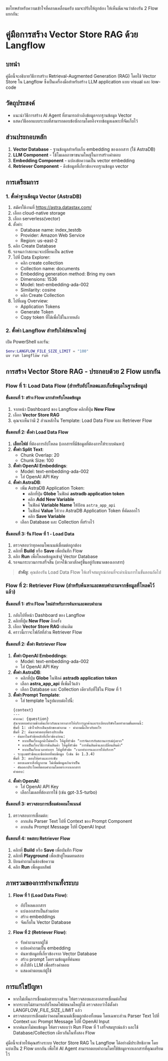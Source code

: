 ขอโทษสำหรับความเข้าใจที่คลาดเคลื่อนครับ ผมจะปรับให้ถูกต้อง ให้เห็นชัดเจนว่าต้องรัน 2 Flow แยกกัน:

# คู่มือการสร้าง Vector Store RAG ด้วย Langflow

## บทนำ
คู่มือนี้จะอธิบายวิธีการสร้าง Retrieval-Augmented Generation (RAG) โดยใช้ Vector Store ใน Langflow ซึ่งเป็นเครื่องมือสำหรับสร้าง LLM application แบบ visual และ low-code

## วัตถุประสงค์
- แนะนำวิธีการสร้าง AI Agent ที่สามารถอ้างอิงข้อมูลจากฐานข้อมูล Vector
- แสดงวิธีออกแบบระบบที่สามารถตอบข้อซักถามโดยอิงจากข้อมูลเฉพาะที่จัดเก็บไว้

## ส่วนประกอบหลัก
1. **Vector Database** - ฐานข้อมูลสำหรับเก็บ embedding ของเอกสาร (ใช้ AstraDB)
2. **LLM Component** - ใช้โมเดลภาษาขนาดใหญ่ในการสร้างคำตอบ
3. **Embedding Component** - แปลงข้อความเป็น vector embedding
4. **Retriever Component** - ดึงข้อมูลที่เกี่ยวข้องจากฐานข้อมูล vector

## การเตรียมการ
### 1. ตั้งค่าฐานข้อมูล Vector (AstraDB)
1. สมัครใช้งานที่ https://astra.datastax.com/
2. เลือก cloud-native storage
3. เลือก serverless(vector)
4. ตั้งค่า:
   - Database name: index_testdb
   - Provider: Amazon Web Service
   - Region: us-east-2
5. คลิก Create Database
6. รอจนกว่าสถานะจะเปลี่ยนเป็น active
7. ไปที่ Data Explorer:
   - คลิก create collection
   - Collection name: documents
   - Embedding generation method: Bring my own
   - Dimensions: 1536
   - Model: text-embedding-ada-002
   - Similarity: cosine
   - คลิก Create Collection
8. ไปที่เมนู Overview:
   - Application Tokens
   - Generate Token
   - Copy token ที่ได้เพื่อใช้ในภายหลัง

### 2. ตั้งค่า Langflow สำหรับไฟล์ขนาดใหญ่
เปิด PowerShell และรัน:
```powershell
$env:LANGFLOW_FILE_SIZE_LIMIT = "100"
uv run langflow run
```

## การสร้าง Vector Store RAG - ประกอบด้วย 2 Flow แยกกัน

### Flow ที่ 1: Load Data Flow (สำหรับอัปโหลดและเก็บข้อมูลในฐานข้อมูล)

#### ขั้นตอนที่ 1: สร้าง Flow แรกสำหรับโหลดข้อมูล
1. จากหน้า Dashboard ของ Langflow คลิกที่ปุ่ม **New Flow**
2. เลือก **Vector Store RAG**
3. คุณจะเห็นว่ามี 2 ส่วนหลักใน Template: Load Data Flow และ Retriever Flow

#### ขั้นตอนที่ 2: ตั้งค่า Load Data Flow
1. **เลือกไฟล์** ที่ต้องการอัปโหลด (เอกสารที่มีข้อมูลที่ต้องการให้ระบบค้นหา)
2. **ตั้งค่า Split Text**:
   - Chunk Overlap: 20
   - Chunk Size: 100
3. **ตั้งค่า OpenAI Embeddings**:
   - Model: text-embedding-ada-002
   - ใส่ OpenAI API Key
4. **ตั้งค่า AstraDB**:
   - เพิ่ม AstraDB Application Token:
     - คลิกที่ปุ่ม **Globe** ในฟิลด์ **astradb application token**
     - คลิก **Add New Variable**
     - ในฟิลด์ **Variable Name** ให้ป้อน `astra_app_api`
     - ในฟิลด์ **Value** ให้วาง AstraDB Application Token ที่คัดลอกไว้
     - คลิก **Save Variable**
   - เลือก Database และ Collection ที่สร้างไว้

#### ขั้นตอนที่ 3: รัน Flow ที่ 1 - Load Data
1. ตรวจสอบว่าทุกคอมโพเนนต์เชื่อมต่อถูกต้อง
2. คลิกที่ **Build** หรือ **Save** เพื่อบันทึก Flow
3. คลิก **Run** เพื่อโหลดข้อมูลเข้าสู่ Vector Database
4. รอจนกระบวนการเสร็จสิ้น (อาจใช้เวลาสักครู่ขึ้นอยู่กับขนาดของเอกสาร)

> **สำคัญ**: คุณต้องรัน Load Data Flow ให้เสร็จสมบูรณ์ก่อนที่จะดำเนินการในขั้นตอนถัดไป

### Flow ที่ 2: Retriever Flow (สำหรับค้นหาและตอบคำถามจากข้อมูลที่โหลดไว้แล้ว)

#### ขั้นตอนที่ 1: สร้าง Flow ใหม่สำหรับการค้นหาและตอบคำถาม
1. กลับไปที่หน้า Dashboard ของ Langflow
2. คลิกที่ปุ่ม **New Flow** อีกครั้ง
3. เลือก **Vector Store RAG** เช่นเดิม
4. คราวนี้เราจะโฟกัสที่ส่วน Retriever Flow

#### ขั้นตอนที่ 2: ตั้งค่า Retriever Flow
1. **ตั้งค่า OpenAI Embeddings**:
   - Model: text-embedding-ada-002
   - ใส่ OpenAI API Key
2. **ตั้งค่า AstraDB**:
   - คลิกที่ปุ่ม **Globe** ในฟิลด์ **astradb application token**
   - เลือก **astra_app_api** ที่เพิ่มไว้แล้ว
   - เลือก Database และ Collection เดียวกับที่ใช้ใน Flow ที่ 1
3. **ตั้งค่า Prompt Template**:
   - ใส่ template ในรูปแบบต่อไปนี้:
   ```
   {context}
   ---
   คำถาม: {question}
   ฉันจะตอบคำถามข้างต้นเกี่ยวกับแนวทางการให้บริการลูกค้าและระเบียบบริษัทโดยทำตามขั้นตอนนี้:
   ขั้นที่ 1: เข้าใจประเด็นหลักของคำถาม - คำถามนี้เกี่ยวกับอะไร
   ขั้นที่ 2: ค้นหาคำตอบที่ตรงประเด็น
   - ค้นหาในหัวข้อหลักที่เกี่ยวข้องก่อน:
     • หากเป็นเรื่องลูกค้าไม่พอใจ ให้ดูที่หัวข้อ "การจัดการกับสถานการณ์ยุ่งยาก"
     • หากเป็นเรื่องวิธีการคืนสินค้า ให้ดูที่หัวข้อ "การคืนสินค้าและเปลี่ยนสินค้า"
     • หากเป็นเรื่องเวลาทำการ ให้ดูที่หัวข้อ "เวลาทำการและการให้บริการ"
   - ระบุเลขหัวข้อและข้อย่อยที่พบข้อมูล (เช่น ข้อ 1.3.4)
   ขั้นที่ 3: ตอบให้ตรงและกระชับ
   - ตอบเฉพาะสิ่งที่ถูกถาม ไม่เพิ่มข้อมูลเกินจำเป็น
   - คัดลอกประโยคที่ตอบคำถามโดยตรงจากเอกสาร
   คำตอบ:
   ```
4. **ตั้งค่า OpenAI**:
   - ใส่ OpenAI API Key
   - เลือกโมเดลที่ต้องการใช้ (เช่น gpt-3.5-turbo)

#### ขั้นตอนที่ 3: ตรวจสอบการเชื่อมต่อคอมโพเนนต์
1. ตรวจสอบการเชื่อมต่อ:
   - ลากเส้น Parser Text ไปที่ Context ของ Prompt Component
   - ลากเส้น Prompt Message ไปที่ OpenAI Input

#### ขั้นตอนที่ 4: ทดสอบ Retriever Flow
1. คลิกที่ **Build** หรือ **Save** เพื่อบันทึก Flow
2. คลิกที่ **Playground** เพื่อเข้าสู่โหมดทดสอบ
3. ป้อนคำถามในช่องข้อความ
4. คลิก **Run** เพื่อดูผลลัพธ์

## ภาพรวมของการทำงานทั้งระบบ

1. **Flow ที่ 1 (Load Data Flow)**:
   - อัปโหลดเอกสาร
   - แบ่งเอกสารเป็นส่วนย่อย
   - สร้าง embeddings
   - จัดเก็บใน Vector Database
   
2. **Flow ที่ 2 (Retriever Flow)**:
   - รับคำถามจากผู้ใช้
   - แปลงคำถามเป็น embedding
   - ค้นหาข้อมูลที่เกี่ยวข้องจาก Vector Database
   - สร้าง prompt โดยรวมข้อมูลที่ค้นพบ
   - ส่งไปยัง LLM เพื่อสร้างคำตอบ
   - แสดงคำตอบแก่ผู้ใช้

## การแก้ไขปัญหา
- หากไม่เห็นการเชื่อมต่อสายบางส่วน ให้ตรวจสอบและลากสายเชื่อมต่อใหม่
- หากระบบไม่สามารถอัปโหลดไฟล์ขนาดใหญ่ได้ ตรวจสอบว่าได้ตั้งค่า LANGFLOW_FILE_SIZE_LIMIT แล้ว
- ตรวจสอบการเชื่อมต่อว่าคอมโพเนนต์เชื่อมถูกต้องทั้งหมด โดยเฉพาะส่วน Parser Text ไปที่ Context และ Prompt Message ไปที่ OpenAI Input
- หากค้นหาไม่พบข้อมูล ให้ตรวจสอบว่า Run Flow ที่ 1 เสร็จสมบูรณ์แล้ว และใช้ Database/Collection เดียวกันในทั้งสอง Flow

คู่มือนี้จะช่วยให้คุณสร้างระบบ Vector Store RAG ใน Langflow ได้อย่างมีประสิทธิภาพ โดยแบ่งเป็น 2 Flow แยกกัน เพื่อให้ AI Agent สามารถตอบคำถามโดยใช้ข้อมูลจากเอกสารที่คุณเตรียมไว้